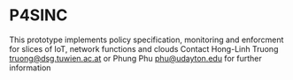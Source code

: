 # P4SINC
This prototype implements policy specification, monitoring and enforcment for slices of IoT, network functions and clouds
Contact Hong-Linh Truong <truong@dsg.tuwien.ac.at>  or Phung Phu <phu@udayton.edu> for further information
